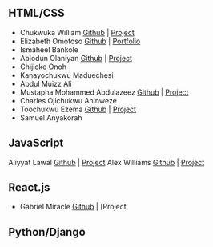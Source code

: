 ## HTML/CSS

* Chukwuka William [Github](https://github.com/WIILLY12/WIILLY12) | [Project](https://wiilly.vercel.app/)
* Elizabeth Omotoso [Github](https://github.com/lihzgold/myportfolio) | [Portfolio](https://lihzgold.github.io/myportfolio/)
* Ismaheel Bankole
* Abiodun Olaniyan [Github](https://github.com/Harbeyzino/myportofolio) | [Project](https://harbeyzino.github.io/myportofolio/)
* Chijioke Onoh
* Kanayochukwu Maduechesi
* Abdul Muizz Ali
* Mustapha Mohammed Abdulazeez [Github](https://github.com/Mustazeez06/myPortfolio) | [Project](https://mustazeez06.github.io/myPortfolio/)
* Charles Ojichukwu Aninweze
* Toochukwu Ezema [Github](https://github.com/Toochukwu-E/myproject) | [Project](https://toochukwu-e.github.io/myproject/)
* Samuel Anyakorah

## JavaScript

Aliyyat Lawal [Github](https://github.com/liyalawal/project) | [Project](https://liyalawal.github.io/project/)
Alex Williams [Github](https://github.com/Williams8146/Wise-currency-converter) | [Project](https://williams8146.github.io/Wise-currency-converter/)

## React.js

* Gabriel Miracle [Github]() | [Project

## Python/Django
